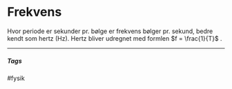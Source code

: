 # Frekvens
Hvor periode er sekunder pr. bølge er frekvens bølger pr. sekund, bedre
kendt som hertz (Hz). Hertz bliver udregnet med formlen
$f = \frac{1}{T}$ .


---
##### Tags
#fysik 